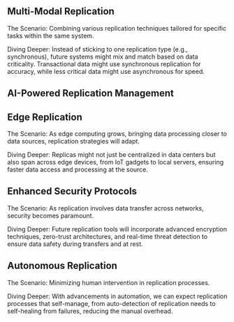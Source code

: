 ## Multi-Modal Replication
The Scenario: Combining various replication techniques tailored for specific tasks within the same system.

Diving Deeper: Instead of sticking to one replication type (e.g., synchronous), future systems might mix and match based on data criticality. Transactional data might use synchronous replication for accuracy, while less critical data might use asynchronous for speed.
## AI-Powered Replication Management

## Edge Replication
The Scenario: As edge computing grows, bringing data processing closer to data sources, replication strategies will adapt.

Diving Deeper: Replicas might not just be centralized in data centers but also span across edge devices, from IoT gadgets to local servers, ensuring faster data access and processing at the source.
## Enhanced Security Protocols
The Scenario: As replication involves data transfer across networks, security becomes paramount.

Diving Deeper: Future replication tools will incorporate advanced encryption techniques, zero-trust architectures, and real-time threat detection to ensure data safety during transfers and at rest.
## Autonomous Replication
The Scenario: Minimizing human intervention in replication processes.

Diving Deeper: With advancements in automation, we can expect replication processes that self-manage, from auto-detection of replication needs to self-healing from failures, reducing the manual overhead.